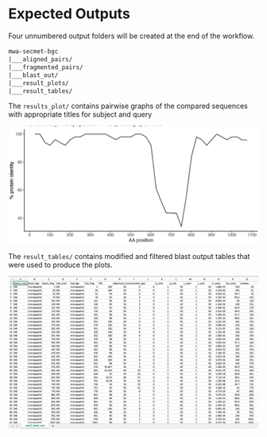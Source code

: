# Expected Outputs

Four unnumbered output folders will be created at the end of the workflow.

```
mwa-secmet-bgc
|___aligned_pairs/
|___fragmented_pairs/
|___blast_out/
|___result_plots/
|___result_tables/
```

The `results_plot/` contains pairwise graphs of the compared sequences with appropriate titles for subject and query

![Example Plot](https://github.com/somakchowdhury/mwa-secmet-bgc/blob/master/docs/imgs/plot.png)

The `result_tables/` contains modified and filtered blast output tables that were used to produce the plots. 

![Example Table](https://github.com/somakchowdhury/mwa-secmet-bgc/blob/master/docs/imgs/table.png)